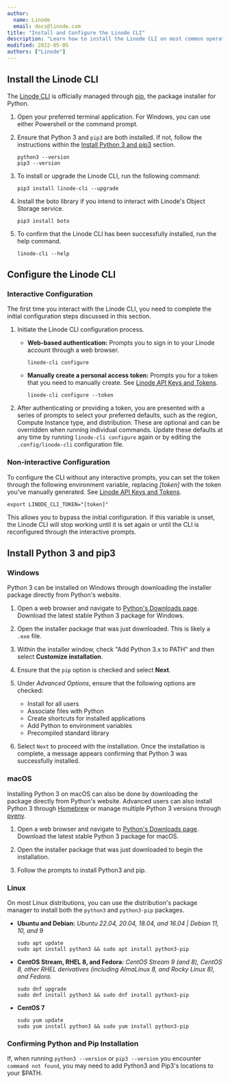 ```yaml
---
author:
  name: Linode
  email: docs@linode.com
title: "Install and Configure the Linode CLI"
description: "Learn how to install the Linode CLI on most common operating systems"
modified: 2022-05-05
authors: ["Linode"]
---
```


## Install the Linode CLI

The [Linode CLI](https://github.com/linode/linode-cli) is officially managed through [pip](https://pypi.org/project/pip/), the package installer for Python.

1.  Open your preferred terminal application. For Windows, you can use either Powershell or the command prompt.

1.  Ensure that Python 3 and `pip3` are both installed. If not, follow the instructions within the [Install Python 3 and pip3](#install-python-3-and-pip3) section.

        python3 --version
        pip3 --version

1.  To install or upgrade the Linode CLI, run the following command:

        pip3 install linode-cli --upgrade

1.  Install the boto library if you intend to interact with Linode's Object Storage service.

        pip3 install boto

1.  To confirm that the Linode CLI has been successfully installed, run the help command.

        linode-cli --help

## Configure the Linode CLI

### Interactive Configuration

The first time you interact with the Linode CLI, you need to complete the initial configuration steps discussed in this section.

1.  Initiate the Linode CLI configuration process.

    -   **Web-based authentication:** Prompts you to sign in to your Linode account through a web browser.

            linode-cli configure

    -   **Manually create a personal access token:** Prompts you for a token that you need to manually create. See [Linode API Keys and Tokens](/docs/products/tools/cloud-manager/guides/cloud-api-keys/).

            linode-cli configure --token

1.  After authenticating or providing a token, you are presented with a series of prompts to select your preferred defaults, such as the region, Compute Instance type, and distribution. These are optional and can be overridden when running individual commands. Update these defaults at any time by running `linode-cli configure` again or by editing the `.config/linode-cli` configuration file.

### Non-interactive Configuration

To configure the CLI without any interactive prompts, you can set the token through the following environment variable, replacing *[token]* with the token you've manually generated. See [Linode API Keys and Tokens](/docs/products/tools/cloud-manager/guides/cloud-api-keys/).

    export LINODE_CLI_TOKEN="[token]"

This allows you to bypass the initial configuration. If this variable is unset, the Linode CLI will stop working until it is set again or until the CLI is reconfigured through the interactive prompts.

## Install Python 3 and pip3

### Windows

Python 3 can be installed on Windows through downloading the installer package directly from Python's website.

1. Open a web browser and navigate to [Python's Downloads page](https://www.python.org/downloads/). Download the latest stable Python 3 package for Windows.

1. Open the installer package that was just downloaded. This is likely a `.exe` file.

1. Within the installer window, check "Add Python 3.x to PATH" and then select **Customize installation**.

1. Ensure that the `pip` option is checked and select **Next**.

1. Under *Advanced Options*, ensure that the following options are checked:

    - Install for all users
    - Associate files with Python
    - Create shortcuts for installed applications
    - Add Python to environment variables
    - Precompiled standard library

1. Select `Next` to proceed with the installation. Once the installation is complete, a message appears confirming that Python 3 was successfully installed.

### macOS

Installing Python 3 on macOS can also be done by downloading the package directly from Python's website. Advanced users can also install Python 3 through [Homebrew](https://formulae.brew.sh/formula/python@3.9#default) or manage multiple Python 3 versions through [pyenv](https://github.com/pyenv/pyenv).

1. Open a web browser and navigate to [Python's Downloads page](https://www.python.org/downloads/). Download the latest stable Python 3 package for macOS.

1. Open the installer package that was just downloaded to begin the installation.

1. Follow the prompts to install Python3 and pip.

### Linux

On most Linux distributions, you can use the distribution's package manager to install both the `python3` and `python3-pip` packages.

-   **Ubuntu and Debian:** *Ubuntu 22.04, 20.04, 18.04, and 16.04 | Debian 11, 10, and 9*

        sudo apt update
        sudo apt install python3 && sudo apt install python3-pip

-   **CentOS Stream, RHEL 8, and Fedora:** *CentOS Stream 9 (and 8), CentOS 8, other RHEL derivatives (including AlmaLinux 8, and Rocky Linux 8), and Fedora.*

        sudo dnf upgrade
        sudo dnf install python3 && sudo dnf install python3-pip

-   **CentOS 7**

        sudo yum update
        sudo yum install python3 && sudo yum install python3-pip

### Confirming Python and Pip Installation

If, when running `python3 --version` or `pip3 --version` you encounter `command not found`, you may need to add Python3 and Pip3's locations to your $PATH.
